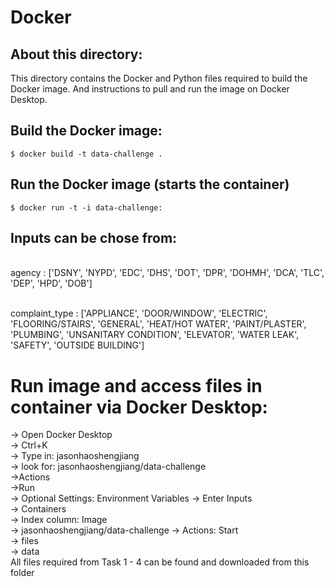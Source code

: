 # Docker 

## About this directory:
This directory contains the Docker and Python files required to build the Docker image. And instructions to pull and run the image on Docker Desktop. 

## Build the Docker image:
```shell
$ docker build -t data-challenge . 
```
## Run the Docker image (starts the container)
```shell
$ docker run -t -i data-challenge:
```
Inputs can be chose from:
---
<br> agency : ['DSNY', 'NYPD', 'EDC', 'DHS', 'DOT', 'DPR', 'DOHMH', 'DCA', 'TLC',
       'DEP', 'HPD', 'DOB'] 

<br> complaint_type : ['APPLIANCE', 'DOOR/WINDOW', 'ELECTRIC', 'FLOORING/STAIRS',
       'GENERAL', 'HEAT/HOT WATER', 'PAINT/PLASTER', 'PLUMBING',
       'UNSANITARY CONDITION', 'ELEVATOR', 'WATER LEAK', 'SAFETY',
       'OUTSIDE BUILDING']

# Run image and access files in container via Docker Desktop:
-> Open Docker Desktop <br>
-> Ctrl+K <br>
  -> Type in: jasonhaoshengjiang <br>
    -> look for: jasonhaoshengjiang/data-challenge <br>
      ->Actions <br>
        ->Run <br>
          -> Optional Settings: Environment Variables -> Enter Inputs <br>
-> Containers <br>
  -> Index column: Image <br>
    -> jasonhaoshengjiang/data-challenge -> Actions: Start <br>
      -> files <br>
        -> data <br>
All files required from Task 1 - 4 can be found and downloaded from this folder 
